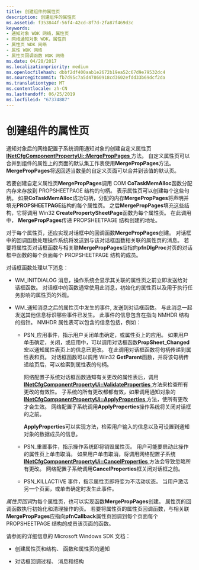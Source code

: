 ```yaml
---
title: 创建组件的属性页
description: 创建组件的属性页
ms.assetid: f353844f-56f4-42cd-8f7d-2fa87f469d3c
keywords:
- 通知对象 WDK 网络，属性页
- 网络通知对象 WDK，属性页
- 属性页 WDK 网络
- 属性 WDK 网络
- 属性页回调函数 WDK 网络
ms.date: 04/20/2017
ms.localizationpriority: medium
ms.openlocfilehash: dbbf2df400aab1e2672b19ea52c67d9e79532dc4
ms.sourcegitcommit: fb7d95c7a5d47860918cd3602efdd33b69dcf2da
ms.translationtype: MT
ms.contentlocale: zh-CN
ms.lasthandoff: 06/25/2019
ms.locfileid: "67374887"
---
```

# <a name="creating-property-pages-for-the-component"></a>创建组件的属性页





通知对象后的网络配置子系统调用通知对象的创建自定义属性页[ **INetCfgComponentPropertyUi::MergePropPages** ](https://docs.microsoft.com/previous-versions/windows/hardware/network/ff547746(v=vs.85))方法。 自定义属性页可以合并到组件的属性上的页面的默认集工作表使用**MergePropPages**方法。 **MergePropPages**将返回适当数量的自定义页面可以合并到该值的默认页。

若要创建自定义属性页**MergePropPages**调用 COM **CoTaskMemAlloc**函数分配内存来存放到 PROPSHEETPAGE 结构的句柄。 表示属性页可以创建每个这些句柄。 如果**CoTaskMemAlloc**成功句柄，分配的内存**MergePropPages**将声明并填充**PROPSHEETPAGE**结构的每个属性页。 之后**MergePropPages**填充这些结构，它将调用 Win32 **CreatePropertySheetPage**函数为每个属性页。 在此调用中， **MergePropPages**传递 PROPSHEETPAGE 结构创建的地址。

对于每个属性页，还应实现对话框中的回调函数**MergePropPages**创建。 对话框中的回调函数处理操作系统将发送到与该对话框函数相关联的属性页的消息。 若要将属性页对话框函数与相关联**MergePropPages**应指向**pfnDlgProc**对页的对话框中函数的每个页面每个 PROPSHEETPAGE 结构的成员。

对话框函数处理以下消息：

-   WM\_INITDIALOG 消息，操作系统会显示其关联的属性页之前立即发送给对话框函数。 对话框中的函数通常使用此消息，初始化的属性页以及用于执行任务影响的属性页的外观。

-   WM\_通知消息之后的属性页中发生的事件, 发送到对话框函数。 与此消息一起发送其他信息标识哪些事件已发生。 此事件的信息包含在指向 NMHDR 结构的指针。 NMHDR 属性表可以包含的信息包括，例如：
    -   PSN\_应用事件，指示用户关闭单击确定，或属性页上的应用。 如果用户单击确定，关闭，或应用中，可以调用对话框函数**PropSheet\_Changed**宏以通知属性表页上的信息已更改。 在此调用对话框函数将句柄传递到属性表和页。 对话框函数可以调用 Win32 **GetParent**函数，并将该句柄传递给页后，可以检索到属性表的句柄。

        网络配置子系统对话框函数通知有关更改的属性表后，调用[ **INetCfgComponentPropertyUi::ValidateProperties** ](https://docs.microsoft.com/previous-versions/windows/hardware/network/ff547755(v=vs.85))方法来检查所有更改的有效性。 子系统的所有更改都都有效，如果调用通知对象的[ **INetCfgComponentPropertyUi::ApplyProperties** ](https://docs.microsoft.com/previous-versions/windows/hardware/network/ff547741(v=vs.85))方法，使所有更改才会生效。 网络配置子系统调用**ApplyProperties**操作系统将关闭对话框的之前。

        **ApplyProperties**可以实现方法，检索用户输入的信息以及可设置到通知对象的数据成员的信息。

    -   PSN\_重置事件，指示操作系统即将销毁属性页。 用户可能要启动此操作的属性页上单击取消。 如果用户单击取消，将调用网络配置子系统[ **INetCfgComponentPropertyUi::CancelProperties** ](https://docs.microsoft.com/previous-versions/windows/hardware/network/ff547742(v=vs.85))方法会导致忽略所有更改。 网络配置子系统调用**CancelProperties**框关闭对话框之前。
    -   PSN\_KILLACTIVE 事件，指示属性页即将变为不活动状态。 当用户激活另一个页面，或单击确定时发生此事件。

*属性页回调*为每个属性页，也可以实现函数**MergePropPages**创建。 属性页的回调函数执行初始化和清理操作的页。 若要将属性页的属性页回调函数，与相关联**MergePropPages**应指向**pfnCallback**属性页回调到每个页面每个 PROPSHEETPAGE 结构的成员该页面的函数。

请参阅的详细信息的 Microsoft Windows SDK 文档：

-   创建属性页和结构、 函数和属性页的通知

-   对话框回调过程、 消息和结构

 

 





